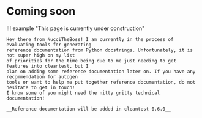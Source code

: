 # Coming soon

!!! example "This page is currently under construction"

    Hey there from NucciTheBoss! I am currently in the process of evaluating tools for generating
    reference documentation from Python docstrings. Unfortunately, it is not super high on my list
    of priorities for the time being due to me just needing to get features into cleantest, but I
    plan on adding some reference documentation later on. If you have any recommendation for autogen
    tools or want to help me put together reference documentation, do not hesitate to get in touch!
    I know some of you might need the nitty gritty technical documentation!

    __Reference documentation will be added in cleantest 0.6.0__